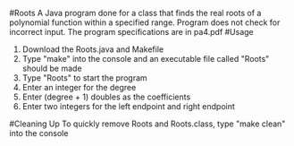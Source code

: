 #Roots
A Java program done for a class that finds the real roots of a polynomial function within a specified range.
Program does not check for incorrect input.
The program specifications are in pa4.pdf
#Usage
1. Download the Roots.java and Makefile
2. Type "make" into the console and an executable file called "Roots" should be made
3. Type "Roots" to start the program
4. Enter an integer for the degree
5. Enter (degree + 1) doubles as the coefficients
6. Enter two integers for the left endpoint and right endpoint

#Cleaning Up
To quickly remove Roots and Roots.class, type "make clean" into the console
